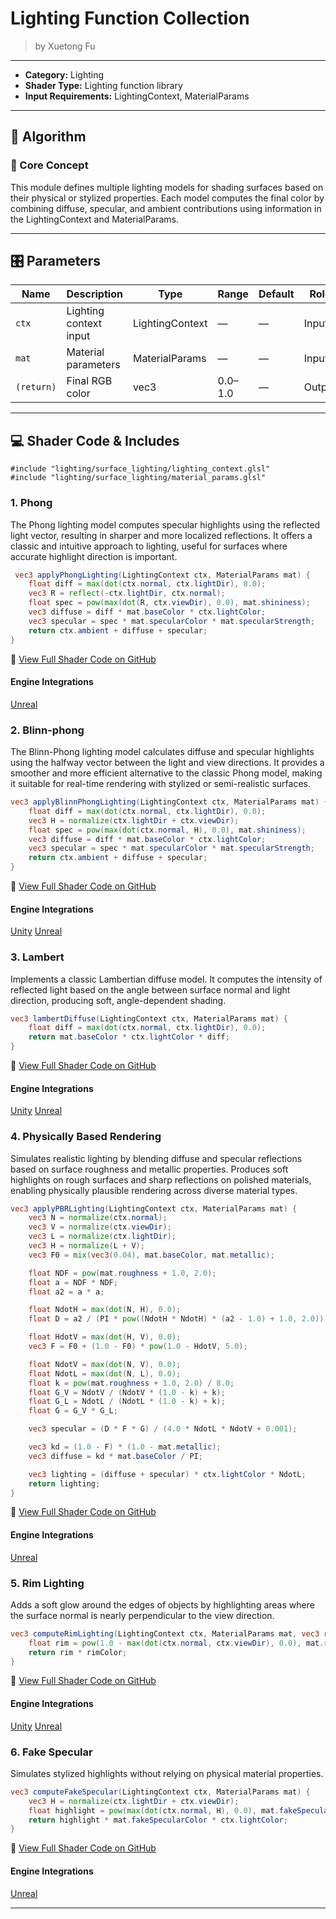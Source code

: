 <div class="container">
    <h1 class="main-heading">Lighting Function Collection</h1>
    <blockquote class="author">by Xuetong Fu</blockquote>
</div>

---

- **Category:** Lighting
- **Shader Type:** Lighting function library
- **Input Requirements:** LightingContext, MaterialParams
---

## 🧠 Algorithm

### 🔷 Core Concept

This module defines multiple lighting models for shading surfaces based on their physical or stylized properties. Each model computes the final color by combining diffuse, specular, and ambient contributions using information in the LightingContext and MaterialParams.

---
## 🎛️ Parameters

| Name       | Description            | Type             | Range | Default | Role     |
|------------|------------------------|------------------|-------|---------|----------|
| `ctx`      | Lighting context input | LightingContext  | —     | —       | Input    |
| `mat`      | Material parameters    | MaterialParams   | —     | —       | Input    |
| `(return)` | Final RGB color        | vec3             | 0.0–1.0 | —       | Output   |


---

## 💻 Shader Code & Includes

```
#include "lighting/surface_lighting/lighting_context.glsl"
#include "lighting/surface_lighting/material_params.glsl"
```

### 1. Phong
The Phong lighting model computes specular highlights using the reflected light vector, resulting in sharper and more localized reflections. It offers a classic and intuitive approach to lighting, useful for surfaces where accurate highlight direction is important.

<!--
if you want to put small code snippet
-->
```glsl
 vec3 applyPhongLighting(LightingContext ctx, MaterialParams mat) {
    float diff = max(dot(ctx.normal, ctx.lightDir), 0.0);
    vec3 R = reflect(-ctx.lightDir, ctx.normal);
    float spec = pow(max(dot(R, ctx.viewDir), 0.0), mat.shininess); 
    vec3 diffuse = diff * mat.baseColor * ctx.lightColor;
    vec3 specular = spec * mat.specularColor * mat.specularStrength;
    return ctx.ambient + diffuse + specular;
}
```
🔗 [View Full Shader Code on GitHub](https://github.com/friedaxvictoria/procedural_shader_framework/blob/main/shaders/shaders/lighting/surface_lighting/phong.glsl)
#### Engine Integrations

<div class="button-row">
  <a class="md-button" href="../../engines/unreal/lighting/PhongLighting.md">Unreal</a>
</div>

### 2. Blinn-phong
The Blinn-Phong lighting model calculates diffuse and specular highlights using the halfway vector between the light and view directions. It provides a smoother and more efficient alternative to the classic Phong model, making it suitable for real-time rendering with stylized or semi-realistic surfaces.

<!--
if you want to put small code snippet
-->
```glsl
vec3 applyBlinnPhongLighting(LightingContext ctx, MaterialParams mat) {
    float diff = max(dot(ctx.normal, ctx.lightDir), 0.0); 
    vec3 H = normalize(ctx.lightDir + ctx.viewDir); 
    float spec = pow(max(dot(ctx.normal, H), 0.0), mat.shininess); 
    vec3 diffuse = diff * mat.baseColor * ctx.lightColor;
    vec3 specular = spec * mat.specularColor * mat.specularStrength;
    return ctx.ambient + diffuse + specular;
}
```
🔗 [View Full Shader Code on GitHub](https://github.com/friedaxvictoria/procedural_shader_framework/blob/main/shaders/shaders/lighting/surface_lighting/blinn_phong.glsl)

#### Engine Integrations

<div class="button-row">
  <a class="md-button" href="../../../engines/unity/lighting/blinnPhongLight">Unity</a>
    <a class="md-button" href="../../../engines/unreal/lighting/blinnPhongLight">Unreal</a>
</div>

### 3. Lambert
Implements a classic Lambertian diffuse model. It computes the intensity of reflected light based on the angle between surface normal and light direction, producing soft, angle-dependent shading.

<!--
if you want to put small code snippet
-->
```glsl
vec3 lambertDiffuse(LightingContext ctx, MaterialParams mat) {
    float diff = max(dot(ctx.normal, ctx.lightDir), 0.0);
    return mat.baseColor * ctx.lightColor * diff;
}
```
🔗 [View Full Shader Code on GitHub](https://github.com/friedaxvictoria/procedural_shader_framework/blob/main/shaders/shaders/lighting/surface_lighting/lambert.glsl)

#### Engine Integrations

<div class="button-row">
  <a class="md-button" href="../../../engines/unity/lighting/lambLight">Unity</a>
    <a class="md-button" href="../../../engines/unreal/lighting/lambLight">Unreal</a>
</div>

### 4. Physically Based Rendering
Simulates realistic lighting by blending diffuse and specular reflections based on surface roughness and metallic properties. Produces soft highlights on rough surfaces and sharp reflections on polished materials, enabling physically plausible rendering across diverse material types.

<!--
if you want to put small code snippet
-->
```glsl
vec3 applyPBRLighting(LightingContext ctx, MaterialParams mat) {
    vec3 N = normalize(ctx.normal);
    vec3 V = normalize(ctx.viewDir);
    vec3 L = normalize(ctx.lightDir);
    vec3 H = normalize(L + V);
    vec3 F0 = mix(vec3(0.04), mat.baseColor, mat.metallic);

    float NDF = pow(mat.roughness + 1.0, 2.0);
    float a = NDF * NDF;
    float a2 = a * a;

    float NdotH = max(dot(N, H), 0.0);
    float D = a2 / (PI * pow((NdotH * NdotH) * (a2 - 1.0) + 1.0, 2.0));

    float HdotV = max(dot(H, V), 0.0);
    vec3 F = F0 + (1.0 - F0) * pow(1.0 - HdotV, 5.0);

    float NdotV = max(dot(N, V), 0.0);
    float NdotL = max(dot(N, L), 0.0);
    float k = pow(mat.roughness + 1.0, 2.0) / 8.0;
    float G_V = NdotV / (NdotV * (1.0 - k) + k);
    float G_L = NdotL / (NdotL * (1.0 - k) + k);
    float G = G_V * G_L;

    vec3 specular = (D * F * G) / (4.0 * NdotL * NdotV + 0.001);

    vec3 kd = (1.0 - F) * (1.0 - mat.metallic);
    vec3 diffuse = kd * mat.baseColor / PI;

    vec3 lighting = (diffuse + specular) * ctx.lightColor * NdotL;
    return lighting;
}
```
🔗 [View Full Shader Code on GitHub](https://github.com/friedaxvictoria/procedural_shader_framework/blob/main/shaders/shaders/lighting/surface_lighting/pbr.glsl)

#### Engine Integrations

<div class="button-row">
  <a class="md-button" href="../../../../engines/unreal/lighting/PBRLighting">Unreal</a>
</div>

### 5. Rim Lighting
Adds a soft glow around the edges of objects by highlighting areas where the surface normal is nearly perpendicular to the view direction.

<!--
if you want to put small code snippet
-->
```glsl
vec3 computeRimLighting(LightingContext ctx, MaterialParams mat, vec3 rimColor) {
    float rim = pow(1.0 - max(dot(ctx.normal, ctx.viewDir), 0.0), mat.rimPower);
    return rim * rimColor;
}
```
🔗 [View Full Shader Code on GitHub](https://github.com/friedaxvictoria/procedural_shader_framework/blob/main/shaders/shaders/lighting/surface_lighting/rim_lighting.glsl)

#### Engine Integrations

<div class="button-row">
  <a class="md-button" href="../../../engines/unity/lighting/rimLight">Unity</a>
    <a class="md-button" href="../../../engines/unreal/lighting/rimLight">Unreal</a>
</div>

### 6. Fake Specular
Simulates stylized highlights without relying on physical material properties. 

<!--
if you want to put small code snippet
-->
```glsl
vec3 computeFakeSpecular(LightingContext ctx, MaterialParams mat) {
    vec3 H = normalize(ctx.lightDir + ctx.viewDir);
    float highlight = pow(max(dot(ctx.normal, H), 0.0), mat.fakeSpecularPower);
    return highlight * mat.fakeSpecularColor * ctx.lightColor;
}
```
🔗 [View Full Shader Code on GitHub](https://github.com/friedaxvictoria/procedural_shader_framework/blob/main/shaders/shaders/lighting/surface_lighting/fake_specular.glsl)

#### Engine Integrations

<div class="button-row">
  <a class="md-button" href="../../../../engines/unreal/lighting/fakeSpecular">Unreal</a>
</div>

---
